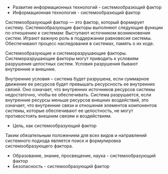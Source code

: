 - Развитие информационных технологий - системообразющий фактор
- Информационная технология - системообразющий фактор

Системообразующий фактор — это фактор, который формирует систему.
Системообразующие факторы выполняют следующие функции по отношению к системам:
Выступают источником возникновения систем.
Играют важную роль в поддержании равновесия системы.
Обеспечивают процесс наследования в системах, память о их коде.

Системообразующие и системоразрушающие факторы.
Системоразрушающие факторы могут приводить к условиям разрушения целостных систем. 
Условия разрушения бывают внутренние и внешние.

Внутренние условия – система будет разрушена, если суммарное движение ее ресурсов будет превышать 
ресурсность ее внутренних связей. 
Оно означает, что внутренних источников ресурсов системы недостаточно, чтобы ее обеспечивать.
Система разрушается, если внутренние ресурсы меньше ресурсов внешних воздействий, это означает, 
что внутренние связи и отношения элементов компонентов системы, которые обеспечивают ее целостность, 
не могут противостоять внешним связям и воздействиям.

- Цель, как системообразующий фактор

Таким обязательным положением для всех видов и направлений системного подхода 
является поиск и формулировка системообразующего фактора.

- Образование, знание, просвещение, наука - системообразующий фактор
- Безопасность - системообразующий фактор
